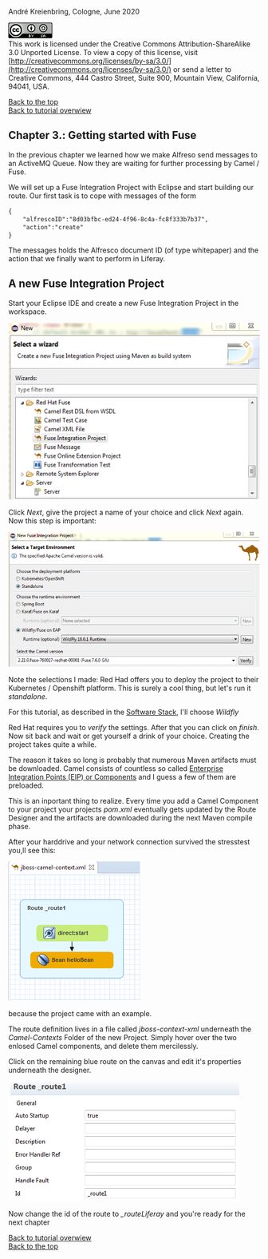 André Kreienbring, Cologne, June 2020

![License](img/cc-by-sa-88x31.png)<br>
This work is licensed under the Creative Commons Attribution-ShareAlike 3.0 Unported License. To view a copy of this license, visit [http://creativecommons.org/licenses/by-sa/3.0/](http://creativecommons.org/licenses/by-sa/3.0/) or send a letter to Creative Commons, 444 Castro Street, Suite 900, Mountain View, California, 94041, USA.

[Back to the top](../index.md)<br>
[Back to tutorial overwiew](index.md)

## Chapter 3.: Getting started with Fuse
In the previous chapter we learned how we make Alfreso send messages to an ActiveMQ Queue. Now they are  waiting for further processing by Camel / Fuse.

We will set up a Fuse Integration Project with Eclipse and start building our route. Our first task is to cope with messages of the form
```
{
	"alfrescoID":"8d03bfbc-ed24-4f96-8c4a-fc8f333b7b37",
	"action":"create"
}
```
The messages holds the Alfresco document ID (of type whitepaper) and the action that we finally want to perform in Liferay.

## A new Fuse Integration Project
Start your Eclipse IDE and create a new Fuse Integration Project in the workspace.

![New Fuse Integration Project](img/new_fuse_integration_project.png)

Click *Next*, give the project a name of your choice and click *Next* again. Now this step is important:

![New Fuse Integration Project](img/new_fuse_integration_project2.png)

Note the selections I made:
Red Had offers you to deploy the project to their Kubernetes / Openshift platform. This is surely a cool thing, but let's run it *standalone*.

For this tutorial, as described in the [Software Stack](softwarestack.md), I'll choose *Wildfly*

Red Hat requires you to *verify* the settings. After that you can click on *finish*. Now sit back and wait or get yourself a drink of your choice. Creating the project takes quite a while.

The reason it takes so long is probably that numerous Maven artifacts must be downloaded. Camel consists of countless so called [Enterprise Integration Points (EIP) or Components](https://access.redhat.com/documentation/en-us/red_hat_fuse/7.6/html/apache_camel_component_reference/components-overvew) and I guess a few of them are preloaded.

This is an inportant thing to realize. Every time you add a Camel Component to your project your projects *pom.xml* eventually gets updated by the Route Designer and the artifacts are downloaded during the next Maven compile phase.

After your harddrive and your network connection survived the stresstest you,ll see this:

![Camel example route](img/camel_example_route.png)

because the project came with an example.

The route definition lives in a file called *jboss-context-xml* underneath the *Camel-Contexts* Folder of the new Project.
Simply hover over the two enlosed Camel components, and delete them mercilessly.

Click on the remaining blue route on the canvas and edit it's properties underneath the designer.

![Camel route properties](img/route_properties.png)

Now change the id of the route to *_routeLiferay* and you're ready for the next chapter


[Back to tutorial overwiew](index.md)<br> 
[Back to the top](../index.md)
